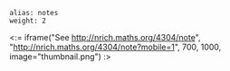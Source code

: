 ````
alias: notes
weight: 2
````

<:= iframe("See http://nrich.maths.org/4304/note", "http://nrich.maths.org/4304/note?mobile=1", 700, 1000, image="thumbnail.png") :>